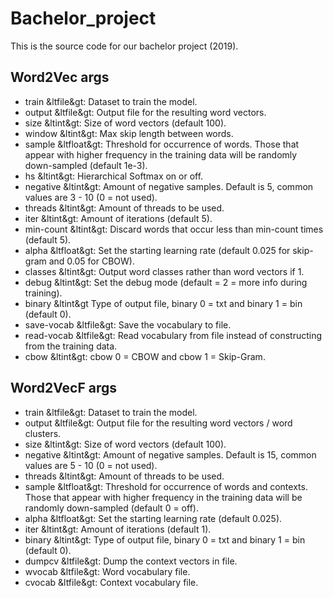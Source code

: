 # Bachelor_project

This is the source code for our bachelor project (2019).

## Word2Vec args
* train &ltfile&gt: Dataset to train the model.
* output &ltfile&gt: Output file for the resulting word vectors.
* size &ltint&gt: Size of word vectors (default 100).
* window &ltint&gt: Max skip length between words.
* sample &ltfloat&gt: Threshold for occurrence of words. Those that appear with higher frequency in the training data will be randomly down-sampled (default 1e-3).
* hs &ltint&gt: Hierarchical Softmax on or off.
* negative &ltint&gt: Amount of negative samples. Default is 5, common values are 3 - 10 (0 = not used).
* threads &ltint&gt: Amount of threads to be used.
* iter &ltint&gt: Amount of iterations (default 5).
* min-count &ltint&gt: Discard words that occur less than min-count times (default 5).
* alpha &ltfloat&gt: Set the starting learning rate (default 0.025 for skip-gram and 0.05 for CBOW).
* classes &ltint&gt: Output word classes rather than word vectors if 1.
* debug &ltint&gt: Set the debug mode (default = 2 = more info during training).
* binary &ltint&gt Type of output file, binary 0 = txt and binary 1 = bin (default 0).
* save-vocab &ltfile&gt: Save the vocabulary to file.
* read-vocab &ltfile&gt: Read vocabulary from file instead of constructing from the training data.
* cbow &ltint&gt: cbow 0 = CBOW and cbow 1 = Skip-Gram.

## Word2VecF args
* train &ltfile&gt: Dataset to train the model.
* output &ltfile&gt: Output file for the resulting word vectors / word clusters.
* size &ltint&gt: Size of word vectors (default 100).
* negative &ltint&gt: Amount of negative samples. Default is 15, common values are 5 - 10 (0 = not used).
* threads &ltint&gt: Amount of threads to be used.
* sample &ltfloat&gt: Threshold for occurrence of words and contexts. Those that appear with higher frequency in the training data will be randomly down-sampled (default 0 = off).
* alpha &ltfloat&gt: Set the starting learning rate (default 0.025).
* iter &ltint&gt: Amount of iterations (default 1).
* binary &ltint&gt: Type of output file, binary 0 = txt and binary 1 = bin (default 0).
* dumpcv &ltfile&gt: Dump the context vectors in file.
* wvocab &ltfile&gt: Word vocabulary file.
* cvocab &ltfile&gt: Context vocabulary file.
